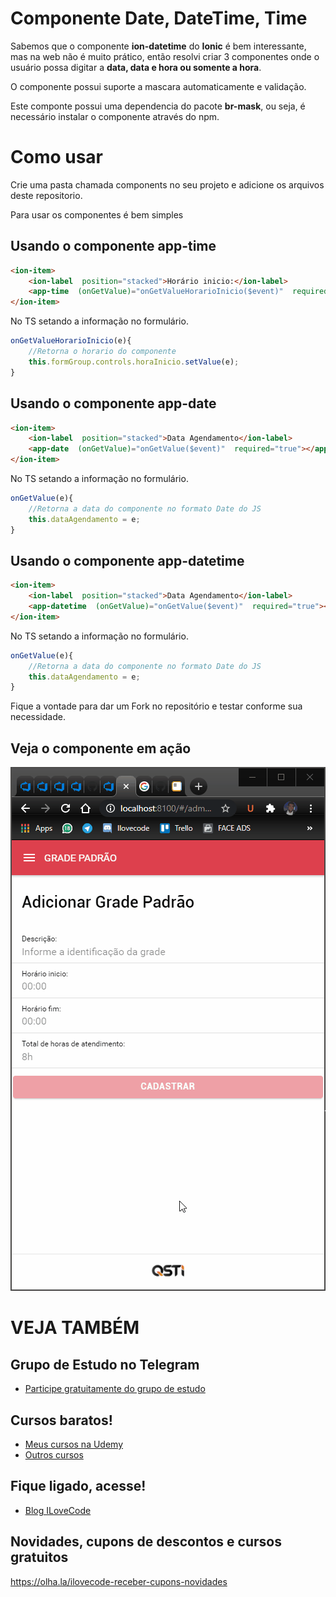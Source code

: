 # Componente Date, DateTime, Time

Sabemos que o componente **ion-datetime** do **Ionic** é bem interessante, mas na web não é muito prático, então resolvi criar 3 componentes onde o usuário possa digitar a **data, data e hora ou somente a hora**.

O componente possui suporte a mascara automaticamente e validação.

Este componte possui uma dependencia do pacote **br-mask**, ou seja, é necessário instalar o componente através do npm.

# Como usar
Crie uma pasta chamada components no seu projeto e adicione os arquivos deste repositorio.

Para usar os componentes é bem simples

## Usando o componente app-time
```html
<ion-item>
	<ion-label  position="stacked">Horário inicio:</ion-label>
	<app-time  (onGetValue)="onGetValueHorarioInicio($event)"  required="true"  [value]="timeHoraInicio"></app-time>
</ion-item>
```
No TS setando a informação no formulário.
```js
onGetValueHorarioInicio(e){ 
	//Retorna o horario do componente
	this.formGroup.controls.horaInicio.setValue(e);
}
```

## Usando o componente app-date
```html
<ion-item>
	<ion-label  position="stacked">Data Agendamento</ion-label>
	<app-date  (onGetValue)="onGetValue($event)"  required="true"></app-date>
</ion-item>
```
No TS setando a informação no formulário.
```js
onGetValue(e){
	//Retorna a data do componente no formato Date do JS
	this.dataAgendamento = e;
}
```

## Usando o componente app-datetime
```html
<ion-item>
	<ion-label  position="stacked">Data Agendamento</ion-label>
	<app-datetime  (onGetValue)="onGetValue($event)"  required="true"></app-datetime>
</ion-item>
```
No TS setando a informação no formulário.
```js
onGetValue(e){
	//Retorna a data do componente no formato Date do JS
	this.dataAgendamento = e;
}
```
Fique a vontade para dar um Fork no repositório e testar conforme sua necessidade.

## Veja o componente em ação
![](https://github.com/pauloanalista/componente-date-datetime-time-para-ionic5/blob/main/tela.gif)

# VEJA TAMBÉM
## Grupo de Estudo no Telegram
- [Participe gratuitamente do grupo de estudo](https://t.me/blogilovecode)

## Cursos baratos!
- [Meus cursos na Udemy](https://olha.la/udemy)
- [Outros cursos](https://olha.la/cursos)

## Fique ligado, acesse!
- [Blog ILoveCode](https://ilovecode.com.br)

## Novidades, cupons de descontos e cursos gratuitos
https://olha.la/ilovecode-receber-cupons-novidades
